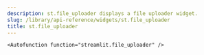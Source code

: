 ```yaml
---
description: st.file_uploader displays a file uploader widget.
slug: /library/api-reference/widgets/st.file_uploader
title: st.file_uploader
---
```


`<Autofunction function="streamlit.file_uploader" />`